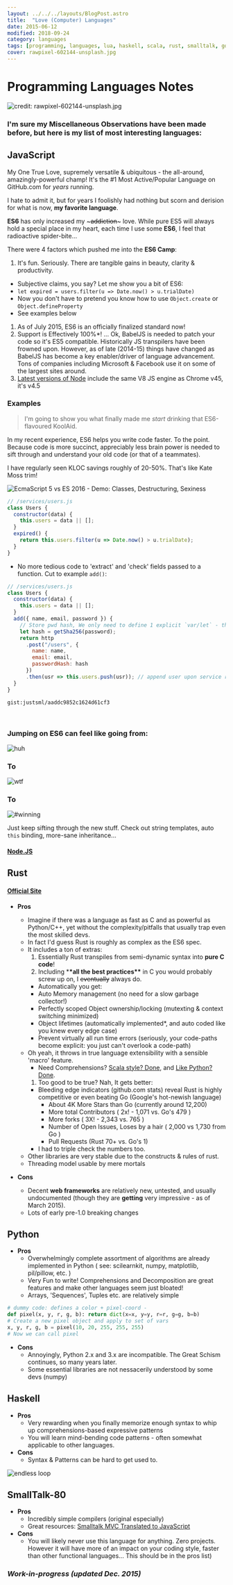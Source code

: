 ```yaml
---
layout: ../../../layouts/BlogPost.astro
title:  "Love (Computer) Languages"
date: 2015-06-12
modified: 2018-09-24
category: languages
tags: [programming, languages, lua, haskell, scala, rust, smalltalk, go, javascript, python]
cover: rawpixel-602144-unsplash.jpg
---
```


# Programming Languages Notes

![credit: rawpixel-602144-unsplash.jpg](rawpixel-602144-unsplash.jpg)

### I'm sure my Miscellaneous Observations have been made before, but here is my list of most interesting languages:

## JavaScript

My One True Love, supremely versatile & ubiquitous - the all-around, amazingly-powerful champ!
It's the #1 Most Active/Popular Language on GitHub.com for _years_ running.

I hate to admit it, but for years I foolishly had nothing but scorn and derision for what is now, **my favorite language**.

**ES6** has only increased my ~~~addiction~~~ love. While pure ES5 will always hold a special place in my heart, each time I use some **ES6**, I feel that radioactive spider-bite...

There were 4 factors which pushed me into the **ES6 Camp**:

1.  It's fun. Seriously. There are tangible gains in beauty, clarity & productivity.

- Subjective claims, you say? Let me show you a bit of ES6:
- `let expired = users.filter(u => Date.now() > u.trialDate)`
- Now you don't have to pretend you know how to use `Object.create` or `Object.defineProperty`
- See examples below

1.  As of July 2015, ES6 is an officially finalized standard now!
1.  Support is Effectively 100%\*! ... Ok, BabelJS is needed to patch your code so it's ES5 compatible. Historically JS transpilers have been frowned upon. However, as of late (2014-15) things have changed as BabelJS has become a key enabler/driver of language advancement. Tons of companies including Microsoft & Facebook use it on some of the largest sites around.
1.  [Latest versions of Node](https://nodejs.org/en/blog/release/v4.0.0/) include the same V8 JS engine as Chrome v45, it's v4.5

### Examples

> I'm going to show you what finally made me _start_ drinking that ES6-flavoured KoolAid.

In my recent experience, ES6 helps you write code faster. To the point.
Because code is more succinct, appreciably less brain power is needed to sift through and understand your old code (or that of a teammates).

I have regularly seen KLOC savings roughly of 20-50%. That's like Kate Moss trim!

![EcmaScript 5 vs ES 2016 - Demo: Classes, Destructuring, Sexiness](/images/screenshots/Diff-ES6-vs-ES5-Head-to-Head.png)

```js
// /services/users.js
class Users {
  constructor(data) {
    this.users = data || [];
  }
  expired() {
    return this.users.filter(u => Date.now() > u.trialDate);
  }
}
```

- No more tedious code to 'extract' and 'check' fields passed to a function. Cut to example `add()`:

```js
// /services/users.js
class Users {
  constructor(data) {
    this.users = data || [];
  }
  add({ name, email, password }) {
    // Store pwd hash, We only need to define 1 explicit `var/let` - the other vars are 'defined' with the `{fields}` wizardry above ^^^
    let hash = getSha256(password);
    return http
      .post("/users", {
        name: name,
        email: email,
        passwordHash: hash
      })
      .then(usr => this.users.push(usr)); // append user upon service response
  }
}
```

`gist:justsml/aaddc9852c1624d61cf3`

<p>&#160;</p>

### Jumping on ES6 can feel like going from:

<div class="anigif top">
  <img alt='huh' title="Huh?" src="https://res.cloudinary.com/ddd/image/upload/v1441143891/wtf__tumblr_inline_n7ygqh6Y0C1svcdm1_igeqey.gif" />
</div>
<h3>To</h3>
<div class="anigif">
  <img alt='wtf' title="WTF?!?!" src="https://res.cloudinary.com/ddd/image/upload/v1443133148/cat-wtf-trap.gif" />
</div>
<h3>To</h3>
<div class="anigif end">
  <img alt='#winning' title='#winning' src="https://res.cloudinary.com/ddd/image/upload/v1443133141/full-throttle.gif" />
</div>

Just keep sifting through the new stuff. Check out string templates, auto `this` binding, more-sane inheritance...

#### [Node.JS](http://nodejs.org/)

## Rust

#### [Official Site](http://www.rust-lang.org/)

- **Pros**

  - Imagine if there was a language as fast as C and as powerful as Python/C++, yet without the complexity/pitfalls that usually trap even the most skilled devs.
  - In fact I'd guess Rust is roughly as complex as the ES6 spec.
  - It includes a ton of extras:
    1.  Essentially Rust transpiles from semi-dynamic syntax into **pure C code**!
    1.  Including \***\*all the best practices\*\*** in C you would probably screw up on, I ~~eventually~~ always do.
    - Automatically you get:
    - Auto Memory management (no need for a slow garbage collector!)
    - Perfectly scoped Object ownership/locking (mutexting & context switching minimized)
    - Object lifetimes (automatically implemented\*, and auto coded like you knew every edge case)
    - Prevent virtually all run time errors (seriously, your code-paths become explicit: you just can't overlook a code-path)
  - Oh yeah, it throws in true language extensibility with a sensible 'macro' feature.
    - Need Comprehensions? [Scala style? Done](https://gist.github.com/hanny24/5749688), and [Like Python? Done](https://gist.github.com/JeffBelgum/5e762761cd63c796e803).
    1.  Too good to be true? Nah, It gets better:
    - Bleeding edge indicators (github.com stats) reveal Rust is highly competitive or even beating Go (Google's hot-newish language)
      - About 4K More Stars than Go (currently around 12,200)
      - More total Contributors ( 2x! - 1,071 vs. Go's 479 )
      - More forks ( 3X! - 2,343 vs. 765 )
      - Number of Open Issues, Loses by a hair ( 2,000 vs 1,730 from Go )
      - Pull Requests (Rust 70+ vs. Go's 1)
    - I had to triple check the numbers too.
  - Other libraries are very stable due to the constructs & rules of rust.
  - Threading model usable by mere mortals

- **Cons**
  - Decent **web frameworks** are relatively new, untested, and usually undocumented (though they are **getting** very impressive - as of March 2015).
  - Lots of early pre-1.0 breaking changes

## Python

- **Pros**
  - Overwhelmingly complete assortment of algorithms are already implemented in Python ( see: scilearnkit, numpy, matplotlib, pil/pillow, etc. )
  - Very Fun to write! Comprehensions and Decomposition are great features and make other languages seem just bloated!
  - Arrays, 'Sequences', Tuples etc. are relatively simple

```python
# dummy code: defines a color + pixel-coord -
def pixel(x, y, r, g, b): return dict(x=x, y=y, r=r, g=g, b=b)
# Create a new pixel object and apply to set of vars
x, y, r, g, b = pixel(10, 20, 255, 255, 255)
# Now we can call pixel
```

- **Cons**
  - Annoyingly, Python 2.x and 3.x are incompatible. The Great Schism continues, so many years later.
  - Some essential libraries are not nessacerily understood by some devs (numpy)

## Haskell

- **Pros**
  - Very rewarding when you finally memorize enough syntax to whip up comprehensions-based expressive patterns
  - You will learn mind-bending code patterns - often somewhat applicable to other languages.
- **Cons**
  - Syntax & Patterns can be hard to get used to.

<div class="anigif end">
  <img alt='endless loop' src="https://res.cloudinary.com/ddd/image/upload/v1441143881/endless-loop.gif" />
</div>

## SmallTalk-80

- **Pros**
  - Incredibly simple compilers (original especially)
  - Great resources: [Smalltalk MVC Translated to JavaScript](http://peter.michaux.ca/articles/smalltalk-mvc-translated-to-javascript)
- **Cons**
  - You will likely never use this language for anything. Zero projects. However it will have more of an impact on your coding style, faster than other functional languages... This should be in the pros list)

### _Work-in-progress (updated Dec. 2015)_

[schema_refactor]: https://res.cloudinary.com/ddd/image/upload/bldg-collapse__wsZKhIc_kafcha.gif
[not_a_fan]: https://res.cloudinary.com/ddd/image/upload/timeout-expired.gif
[teamwork]: https://res.cloudinary.com/ddd/image/upload/teamwork__tumblr_n2df80cPZa1s373hwo1_400_ghv4xn.gif
[fuck_this]: https://res.cloudinary.com/ddd/image/upload/panda-rampage__tumblr_nq7srwTXqr1stn6klo1_500_gm2som.gif
[new_feature]: https://res.cloudinary.com/ddd/image/upload/simba-toss-error.gif
[drinking]: https://res.cloudinary.com/ddd/image/upload/v1442175801/system-maint-anon.gif
[cat_outfit]: https://res.cloudinary.com/ddd/image/upload/v1441143858/cat-bee-fail.gif
[cat_loops]: https://res.cloudinary.com/ddd/image/upload/v1441143869/cat-loops.gif
[cat_bowl]: https://res.cloudinary.com/ddd/image/upload/v1441143883/kitten_bowl.gif
[cat_wtf]: https://res.cloudinary.com/ddd/image/upload/v1441143878/cat-wtf.gif
[endless_loop]: https://res.cloudinary.com/ddd/image/upload/v1441143881/endless-loop.gif
[happy_time]: https://res.cloudinary.com/ddd/image/upload/v1443133146/happy-time.gif
